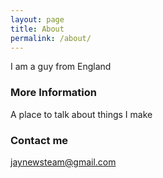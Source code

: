 ```yaml
---
layout: page
title: About
permalink: /about/
---
```


I am a guy from England 

### More Information

A place to talk about things I make

### Contact me

[jaynewsteam@gmail.com](mailto:jaynewsteam@gmail.com)